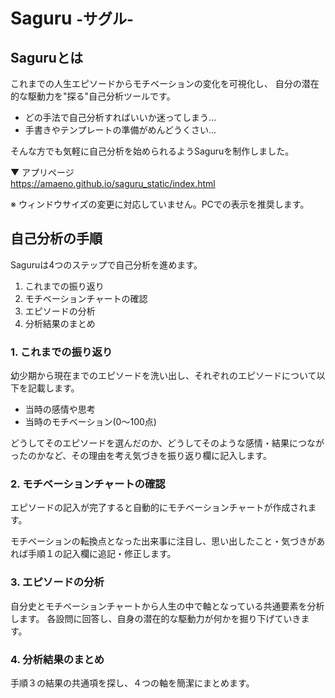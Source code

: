 # Saguru <small>-サグル-</small>

## Saguruとは
これまでの人生エピソードからモチベーションの変化を可視化し、
自分の潜在的な駆動力を"探る"自己分析ツールです。

- どの手法で自己分析すればいいか迷ってしまう...
- 手書きやテンプレートの準備がめんどうくさい...

そんな方でも気軽に自己分析を始められるようSaguruを制作しました。

▼ アプリページ  
https://amaeno.github.io/saguru_static/index.html

※ ウィンドウサイズの変更に対応していません。PCでの表示を推奨します。

<!-- ーーーーーーーーーーーーーー -->

## 自己分析の手順
Saguruは4つのステップで自己分析を進めます。

1. これまでの振り返り
2. モチベーションチャートの確認
3. エピソードの分析
4. 分析結果のまとめ


### 1. これまでの振り返り
幼少期から現在までのエピソードを洗い出し、それぞれのエピソードについて以下を記載します。
- 当時の感情や思考
- 当時のモチベーション(0〜100点)

どうしてそのエピソードを選んだのか、どうしてそのような感情・結果につながったのかなど、その理由を考え気づきを振り返り欄に記入します。

### 2. モチベーションチャートの確認
エピソードの記入が完了すると自動的にモチベーションチャートが作成されます。

モチベーションの転換点となった出来事に注目し、思い出したこと・気づきがあれば手順１の記入欄に追記・修正します。

### 3. エピソードの分析
自分史とモチベーションチャートから人生の中で軸となっている共通要素を分析します。
各設問に回答し、自身の潜在的な駆動力が何かを掘り下げていきます。

### 4. 分析結果のまとめ
手順３の結果の共通項を探し、４つの軸を簡潔にまとめます。

